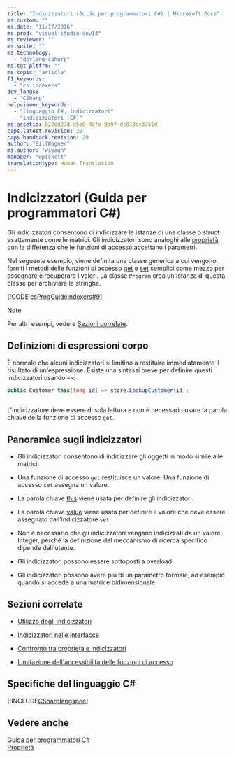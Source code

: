 ```yaml
---
title: "Indicizzatori (Guida per programmatori C#) | Microsoft Docs"
ms.custom: ""
ms.date: "11/17/2016"
ms.prod: "visual-studio-dev14"
ms.reviewer: ""
ms.suite: ""
ms.technology: 
  - "devlang-csharp"
ms.tgt_pltfrm: ""
ms.topic: "article"
f1_keywords: 
  - "cs.indexers"
dev_langs: 
  - "CSharp"
helpviewer_keywords: 
  - "linguaggio C#, indicizzatori"
  - "indicizzatori [C#]"
ms.assetid: 022cd27d-d5e0-4cfe-8b97-dc018cc3355d
caps.latest.revision: 29
caps.handback.revision: 29
author: "BillWagner"
ms.author: "wiwagn"
manager: "wpickett"
translationtype: Human Translation
---
```

# Indicizzatori (Guida per programmatori C#)
Gli indicizzatori consentono di indicizzare le istanze di una classe o struct esattamente come le matrici.  Gli indicizzatori sono analoghi alle [proprietà](../../../csharp/programming-guide/classes-and-structs/properties.md), con la differenza che le funzioni di accesso accettano i parametri.  
  
 Nel seguente esempio, viene definita una classe generica a cui vengono forniti i metodi delle funzioni di accesso [get](../../../csharp/language-reference/keywords/get.md) e [set](../../../csharp/language-reference/keywords/set.md) semplici come mezzo per assegnare e recuperare i valori.  La classe `Program` crea un'istanza di questa classe per archiviare le stringhe.  
  
 [!CODE [csProgGuideIndexers#9](../CodeSnippet/VS_Snippets_VBCSharp/csProgGuideIndexers#9)]  
  
> [!NOTE]
>  Per altri esempi, vedere [Sezioni correlate](../../../csharp/programming-guide/indexers/index.md#BKMK_RelatedSections).  
  
## Definizioni di espressioni corpo  
 È normale che alcuni indicizzatori si limitino a restituire immediatamente il risultato di un'espressione.  Esiste una sintassi breve per definire questi indicizzatori usando `=>`:  
  
```c#  
public Customer this[long id] => store.LookupCustomer(id);  
  
```  
  
 L'indicizzatore deve essere di sola lettura e non è necessario usare la parola chiave della funzione di accesso `get`.  
  
## Panoramica sugli indicizzatori  
  
-   Gli indicizzatori consentono di indicizzare gli oggetti in modo simile alle matrici.  
  
-   Una funzione di accesso `get` restituisce un valore.  Una funzione di accesso `set` assegna un valore.  
  
-   La parola chiave [this](../../../csharp/language-reference/keywords/this.md) viene usata per definire gli indicizzatori.  
  
-   La parola chiave [value](../../../csharp/language-reference/keywords/value.md) viene usata per definire il valore che deve essere assegnato dall'indicizzatore `set`.  
  
-   Non è necessario che gli indicizzatori vengano indicizzati da un valore Integer, perché la definizione del meccanismo di ricerca specifico dipende dall'utente.  
  
-   Gli indicizzatori possono essere sottoposti a overload.  
  
-   Gli indicizzatori possono avere più di un parametro formale, ad esempio quando si accede a una matrice bidimensionale.  
  
##  <a name="BKMK_RelatedSections"></a> Sezioni correlate  
  
-   [Utilizzo degli indicizzatori](../../../csharp/programming-guide/indexers/using-indexers.md)  
  
-   [Indicizzatori nelle interfacce](../../../csharp/programming-guide/indexers/indexers-in-interfaces.md)  
  
-   [Confronto tra proprietà e indicizzatori](../../../csharp/programming-guide/indexers/comparison-between-properties-and-indexers.md)  
  
-   [Limitazione dell'accessibilità delle funzioni di accesso](../../../csharp/programming-guide/classes-and-structs/restricting-accessor-accessibility.md)  
  
## Specifiche del linguaggio C\#  
 [!INCLUDE[CSharplangspec](../../../csharp/language-reference/keywords/includes/csharplangspec_md.md)]  
  
## Vedere anche  
 [Guida per programmatori C\#](../../../csharp/programming-guide/index.md)   
 [Proprietà](../../../csharp/programming-guide/classes-and-structs/properties.md)